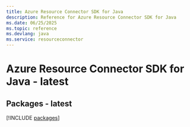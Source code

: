 ```yaml
---
title: Azure Resource Connector SDK for Java
description: Reference for Azure Resource Connector SDK for Java
ms.date: 06/25/2025
ms.topic: reference
ms.devlang: java
ms.service: resourceconnector
---
```

# Azure Resource Connector SDK for Java - latest
## Packages - latest
[!INCLUDE [packages](resource-connector-index.md)]